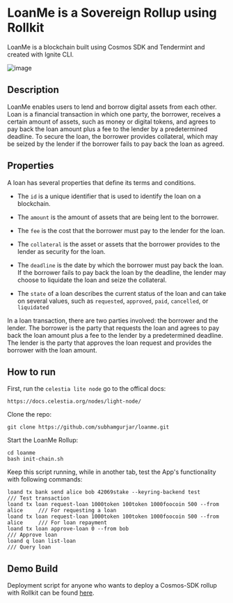 # LoanMe is a Sovereign Rollup using Rollkit

LoanMe is a blockchain built using Cosmos SDK and Tendermint and created with Ignite CLI.

![image](https://user-images.githubusercontent.com/85839823/236685640-cef4cdec-dea3-4c50-a102-32ff00834889.png)


## Description
LoanMe enables users to lend and borrow digital assets from each other. Loan is a financial transaction in which one party, the borrower, receives a certain amount of assets, such as money or digital tokens, and agrees to pay back the loan amount plus a fee to the lender by a predetermined deadline. To secure the loan, the borrower provides collateral, which may be seized by the lender if the borrower fails to pay back the loan as agreed.

## Properties
A loan has several properties that define its terms and conditions.

- The `id` is a unique identifier that is used to identify the loan on a blockchain.

- The `amount` is the amount of assets that are being lent to the borrower.

- The `fee` is the cost that the borrower must pay to the lender for the loan.

- The `collateral` is the asset or assets that the borrower provides to the lender as security for the loan.

- The `deadline` is the date by which the borrower must pay back the loan. If the borrower fails to pay back the loan by the deadline, the lender may choose to liquidate the loan and seize the collateral.

- The `state` of a loan describes the current status of the loan and can take on several values, such as `requested`, `approved`, `paid`, `cancelled`, or `liquidated`


In a loan transaction, there are two parties involved: the borrower and the lender. The borrower is the party that requests the loan and agrees to pay back the loan amount plus a fee to the lender by a predetermined deadline. The lender is the party that approves the loan request and provides the borrower with the loan amount.


## How to run

First, run the `celestia lite node` go to the offical docs:

```
https://docs.celestia.org/nodes/light-node/
```

Clone the repo: 
```
git clone https://github.com/subhamgurjar/loanme.git
```

Start the LoanMe Rollup:
```
cd loanme
bash init-chain.sh
```

Keep this script running, while in another tab, test the App's functionality with following commands:
```
loand tx bank send alice bob 42069stake --keyring-backend test                /// Test transaction
loand tx loan request-loan 1000token 100token 1000foocoin 500 --from alice     /// For requesting a loan
loand tx loan request-loan 1000token 100token 1000foocoin 500 --from alice     /// For loan repayment
loand tx loan approve-loan 0 --from bob                                        /// Approve loan
loand q loan list-loan                                                         /// Query loan
```

## Demo Build

Deployment script for anyone who wants to deploy a Cosmos-SDK rollup with Rollkit can be found [here](https://github.com/subhamgurjar/LoanME_celestia/blob/main/demo.md).

